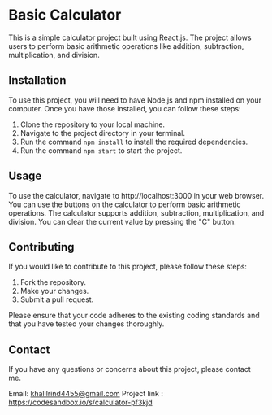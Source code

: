 # Basic Calculator

This is a simple calculator project built using React.js. The project allows users to perform basic arithmetic operations like addition, subtraction, multiplication, and division.

## Installation

To use this project, you will need to have Node.js and npm installed on your computer. Once you have those installed, you can follow these steps:

1. Clone the repository to your local machine.
2. Navigate to the project directory in your terminal.
3. Run the command `npm install` to install the required dependencies.
4. Run the command `npm start` to start the project.

## Usage

To use the calculator, navigate to http://localhost:3000 in your web browser. You can use the buttons on the calculator to perform basic arithmetic operations. The calculator supports addition, subtraction, multiplication, and division. You can clear the current value by pressing the "C" button.

## Contributing

If you would like to contribute to this project, please follow these steps:

1. Fork the repository.
2. Make your changes.
3. Submit a pull request.

Please ensure that your code adheres to the existing coding standards and that you have tested your changes thoroughly.

## Contact

If you have any questions or concerns about this project, please contact me.

Email: khalilrind4455@gmail.com
Project link : https://codesandbox.io/s/calculator-pf3kjd
